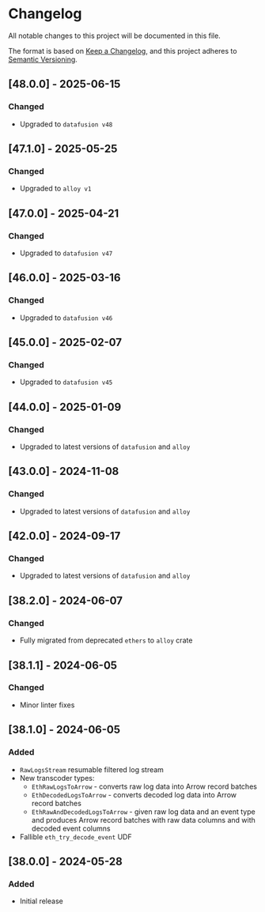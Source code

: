 # Changelog
All notable changes to this project will be documented in this file.

The format is based on [Keep a Changelog](https://keepachangelog.com/en/1.0.0/),
and this project adheres to [Semantic Versioning](https://semver.org/spec/v2.0.0.html).

## [48.0.0] - 2025-06-15
### Changed
- Upgraded to `datafusion v48`

## [47.1.0] - 2025-05-25
### Changed
- Upgraded to `alloy v1`

## [47.0.0] - 2025-04-21
### Changed
- Upgraded to `datafusion v47`

## [46.0.0] - 2025-03-16
### Changed
- Upgraded to `datafusion v46`

## [45.0.0] - 2025-02-07
### Changed
- Upgraded to `datafusion v45`

## [44.0.0] - 2025-01-09
### Changed
- Upgraded to latest versions of `datafusion` and `alloy`

## [43.0.0] - 2024-11-08
### Changed
- Upgraded to latest versions of `datafusion` and `alloy`

## [42.0.0] - 2024-09-17
### Changed
- Upgraded to latest versions of `datafusion` and `alloy`

## [38.2.0] - 2024-06-07
### Changed
- Fully migrated from deprecated `ethers` to `alloy` crate

## [38.1.1] - 2024-06-05
### Changed
- Minor linter fixes

## [38.1.0] - 2024-06-05
### Added
- `RawLogsStream` resumable filtered log stream
- New transcoder types:
  - `EthRawLogsToArrow` - converts raw log data into Arrow record batches
  - `EthDecodedLogsToArrow` - converts decoded log data into Arrow record batches
  - `EthRawAndDecodedLogsToArrow` - given raw log data and an event type and produces Arrow record batches with raw data columns and with decoded event columns 
- Fallible `eth_try_decode_event` UDF

## [38.0.0] - 2024-05-28
### Added
- Initial release
